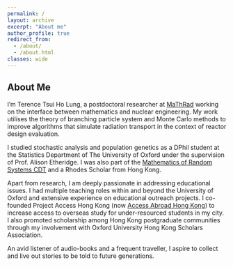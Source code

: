 ```yaml
---
permalink: /
layout: archive
excerpt: "About me"
author_profile: true
redirect_from: 
  - /about/
  - /about.html
classes: wide
---
```


<!-- <div style="float: left">
Hi, I'm Alan :) I am a 2nd year DPhil student in Statistical Machine Learning at the University of Oxford. He is supervised by Professor Dino Sejdinovic, Professor Mihai Cucuringu and Professor Xiaowen Dong. His research interests lie within the intersection of Kernel methods with a variety of Machine Learning applications such as explainable AI, statistical downscaling, graph learning, causal inference and preference learning. Before his DPhil studies, he received a masters in Mathematics and Statistics from the University of Oxford.
</div>

<div>
<img src="assets/images/meow.jpg"
     alt="meow icon"
     style="float: right;"
      />
</div>

style="float: left; margin-right: 10px;" -->


## About Me

I’m Terence Tsui Ho Lung, a postdoctoral researcher at [MaThRad](https://mathrad.ac.uk) working on the interface between mathematics and nuclear engineering. My work utilises the theory of branching particle system and Monte Carlo methods to improve algorithms that simulate radiation transport in the context of reactor design evaluation.

I studied stochastic analysis and population genetics as a DPhil student at the Statistics Department of The University of Oxford under the supervision of Prof. Alison Etheridge. I was also part of the [Mathematics of Random Systems CDT](https://www.randomsystems-cdt.ac.uk) and a Rhodes Scholar from Hong Kong.

Apart from research, I am deeply passionate in addressing educational issues. I had multiple teaching roles within and beyond the University of Oxford and extensive experience on educational outreach projects. I co-founded Project Access Hong Kong (now [Access Abroad Hong Kong](https://www.accessabroadhk.org)) to increase access to overseas study for under-resourced students in my city. I also promoted scholarship among Hong Kong postgraduate communities through my involvement with Oxford University Hong Kong Scholars Association.

An avid listener of audio-books and a frequent traveller, I aspire to collect and live out stories to be told to future generations.